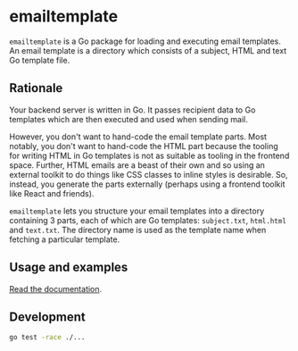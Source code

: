 # emailtemplate

`emailtemplate` is a Go package for loading and executing email templates. An email template is a directory which consists of a subject, HTML and text Go template file.

## Rationale

Your backend server is written in Go. It passes recipient data to Go templates which are then executed and used when sending mail.

However, you don't want to hand-code the email template parts. Most notably, you don't want to hand-code the HTML part because the tooling for writing HTML in Go templates is not as suitable as tooling in the frontend space. Further, HTML emails are a beast of their own and so using an external toolkit to do things like CSS classes to inline styles is desirable. So, instead, you generate the parts externally (perhaps using a frontend toolkit like React and friends).

`emailtemplate` lets you structure your email templates into a directory containing 3 parts, each of which are Go templates: `subject.txt`, `html.html` and `text.txt`. The directory name is used as the template name when fetching a particular template.

## Usage and examples

[Read the documentation](https://godoc.org/github.com/govau/emailtemplate).

## Development

```sh
go test -race ./...
```
